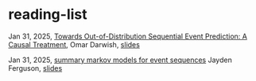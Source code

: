 # reading-list










Jan 31, 2025, [Towards Out-of-Distribution Sequential Event Prediction: A Causal Treatment](https://arxiv.org/pdf/2210.13005), Omar Darwish, [slides](https://github.com/xshou1990/reading-list/blob/main/slides/Towards%20Out-of-Distribution%20Sequential%20Event%20Prediction_%20A%20Causal%20Treatment.pdf)

Jan 31, 2025, [summary markov models for event sequences](https://arxiv.org/pdf/2205.03375)  Jayden Ferguson, [slides](https://github.com/xshou1990/reading-list/blob/main/slides/Summary%20Markov%20Models%20for%20Event%20Sequences.pdf)

